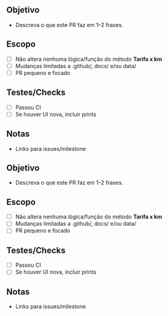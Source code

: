 ## Objetivo
- Descreva o que este PR faz em 1–2 frases.

## Escopo
- [ ] Não altera nenhuma lógica/função do método **Tarifa x km**
- [ ] Mudanças limitadas a .github/, docs/ e/ou data/
- [ ] PR pequeno e focado

## Testes/Checks
- [ ] Passou CI
- [ ] Se houver UI nova, incluir prints

## Notas
- Links para issues/milestone
## Objetivo
- Descreva o que este PR faz em 1–2 frases.

## Escopo
- [ ] Não altera nenhuma lógica/função do método **Tarifa x km**
- [ ] Mudanças limitadas a .github/, docs/ e/ou data/
- [ ] PR pequeno e focado

## Testes/Checks
- [ ] Passou CI
- [ ] Se houver UI nova, incluir prints

## Notas
- Links para issues/milestone

